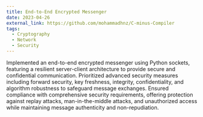 ```yaml
---
title: End-to-End Encrypted Messenger
date: 2023-04-26
external_link: https://github.com/mohammadhnz/C-minus-Compiler
tags:
  - Cryptography
  - Network
  - Security
---
```


Implemented an end-to-end encrypted messenger using Python sockets, featuring a resilient server-client architecture to
provide secure and confidential communication.
Prioritized advanced security measures including forward security, key freshness, integrity, confidentiality, and algorithm
  robustness to safeguard message exchanges.
Ensured compliance with comprehensive security requirements, offering protection against replay attacks, man-in-the-middle attacks, and unauthorized access while maintaining message authenticity and non-repudiation.
<!--more-->
